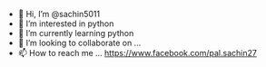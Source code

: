 - 👋 Hi, I’m @sachin5011
- 👀 I’m interested in python
- 🌱 I’m currently learning python
- 💞️ I’m looking to collaborate on ...
- 📫 How to reach me ...
 https://www.facebook.com/pal.sachin27
<!---
sachin5011/sachin5011 is a ✨ special ✨ repository because its `README.md` (this file) appears on your GitHub profile.
You can click the Preview link to take a look at your changes.
--->
